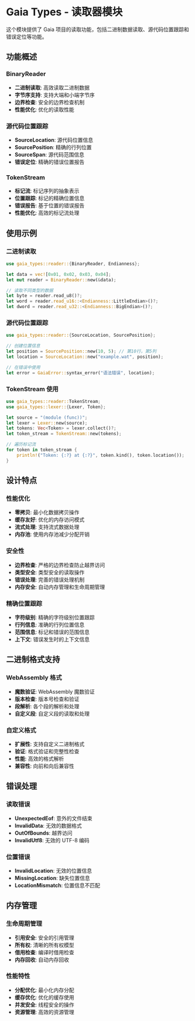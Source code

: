 # Gaia Types - 读取器模块

这个模块提供了 Gaia 项目的读取功能，包括二进制数据读取、源代码位置跟踪和错误定位等功能。

## 功能概述

### BinaryReader
- **二进制读取**: 高效读取二进制数据
- **字节序支持**: 支持大端和小端字节序
- **边界检查**: 安全的边界检查机制
- **性能优化**: 优化的读取性能

### 源代码位置跟踪
- **SourceLocation**: 源代码位置信息
- **SourcePosition**: 精确的行列位置
- **SourceSpan**: 源代码范围信息
- **错误定位**: 精确的错误位置报告

### TokenStream
- **标记流**: 标记序列的抽象表示
- **位置跟踪**: 标记的精确位置信息
- **错误报告**: 基于位置的错误报告
- **性能优化**: 高效的标记流处理

## 使用示例

### 二进制读取

```rust
use gaia_types::reader::{BinaryReader, Endianness};

let data = vec![0x01, 0x02, 0x03, 0x04];
let mut reader = BinaryReader::new(&data);

// 读取不同类型的数据
let byte = reader.read_u8()?;
let word = reader.read_u16::<Endianness::LittleEndian>()?;
let dword = reader.read_u32::<Endianness::BigEndian>()?;
```

### 源代码位置跟踪

```rust
use gaia_types::reader::{SourceLocation, SourcePosition};

// 创建位置信息
let position = SourcePosition::new(10, 5); // 第10行，第5列
let location = SourceLocation::new("example.wat", position);

// 在错误中使用
let error = GaiaError::syntax_error("语法错误", location);
```

### TokenStream 使用

```rust
use gaia_types::reader::TokenStream;
use gaia_types::lexer::{Lexer, Token};

let source = "(module (func))";
let lexer = Lexer::new(source);
let tokens: Vec<Token> = lexer.collect()?;
let token_stream = TokenStream::new(tokens);

// 遍历标记流
for token in token_stream {
    println!("Token: {:?} at {:?}", token.kind(), token.location());
}
```

## 设计特点

### 性能优化
- **零拷贝**: 最小化数据拷贝操作
- **缓存友好**: 优化的内存访问模式
- **流式处理**: 支持流式数据处理
- **内存池**: 使用内存池减少分配开销

### 安全性
- **边界检查**: 严格的边界检查防止越界访问
- **类型安全**: 类型安全的读取操作
- **错误处理**: 完善的错误处理机制
- **内存安全**: 自动内存管理和生命周期管理

### 精确位置跟踪
- **字符级别**: 精确的字符级别位置跟踪
- **行列信息**: 准确的行列位置信息
- **范围信息**: 标记和错误的范围信息
- **上下文**: 错误发生时的上下文信息

## 二进制格式支持

### WebAssembly 格式
- **魔数验证**: WebAssembly 魔数验证
- **版本检查**: 版本号检查和验证
- **段解析**: 各个段的解析和处理
- **自定义段**: 自定义段的读取和处理

### 自定义格式
- **扩展性**: 支持自定义二进制格式
- **验证**: 格式验证和完整性检查
- **性能**: 高效的格式解析
- **兼容性**: 向前和向后兼容性

## 错误处理

### 读取错误
- **UnexpectedEof**: 意外的文件结束
- **InvalidData**: 无效的数据格式
- **OutOfBounds**: 越界访问
- **InvalidUtf8**: 无效的 UTF-8 编码

### 位置错误
- **InvalidLocation**: 无效的位置信息
- **MissingLocation**: 缺失位置信息
- **LocationMismatch**: 位置信息不匹配

## 内存管理

### 生命周期管理
- **引用安全**: 安全的引用管理
- **所有权**: 清晰的所有权模型
- **借用检查**: 编译时借用检查
- **内存回收**: 自动内存回收

### 性能特性
- **分配优化**: 最小化内存分配
- **缓存优化**: 优化的缓存使用
- **并发安全**: 线程安全的操作
- **资源管理**: 高效的资源管理